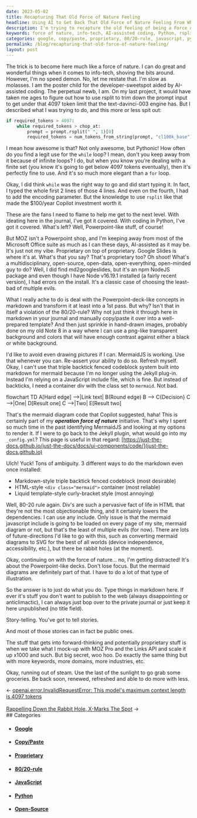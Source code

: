 ```yaml
---
date: 2023-05-02
title: Recapturing That Old Force of Nature Feeling
headline: Using AI to Get Back That Old Force of Nature Feeling From When I Was Younger
description: I'm trying to recapture the old feeling of being a Force of Nature I had when younger by harnessing the power of AI-assisted coding. Learn the tricks of using Python and MermaidJS diagrams. Get to the next level with story-telling on your Powerpoint-like decks for MOZ.
keywords: force of nature, info-tech, AI-assisted coding, Python, rsplit, token limit, text-davinci-003 engine, while loop, for loop, Microsoft Office suite, Google Slides, md2googleslides, NodeJS, npm, proprietary, open-source, open-data, open-everything, open-minded, Powerpoint-like concepts, markdown, 80/20-rule, copy/paste, hand-drawn images, Note
categories: google, copy/paste, proprietary, 80/20-rule, javascript, python, open-source
permalink: /blog/recapturing-that-old-force-of-nature-feeling/
layout: post
---
```



The trick is to become here much like a force of nature. I can do great and
wonderful things when it comes to info-tech, shoving the bits around. However,
I'm no speed demon. No, let me restate that. I'm slow as molasses. I am the
poster child for the developer-sweetspot aided by AI-assisted coding. The
perpetual newb, I am. On my last project, it would have taken me ages to figure
out how to use rsplit to trim down the prompt input to get under that 4097
token limit that the text-davinci-003 engine has. But I described what I was
trying to do, and this more or less spit out:

```python
if required_tokens > 4097:
    while required_tokens > chop_at:
        prompt = prompt.rsplit(" ", 1)[0]
        required_tokens = num_tokens_from_string(prompt, "cl100k_base")
```

I mean how awesome is that? Not only awesome, but Pythonic! How often do you
find a legit use for the `while` loop? I mean, don't you keep away from it
because of infinite loops? I do, but when you know you're dealing with a finite
set (you know it's going to get below 4097 tokens eventually), then it's
perfectly fine to use. And it's so much more elegant than a `for` loop.

Okay, I did think `while` was the right way to go and did start typing it. In
fact, I typed the whole first 2 lines of those 4 lines. And even on the fourth,
I had to add the encoding parameter. But the knowledge to use `rsplit` like
that made the $100/year Copilot investment worth it.

These are the fans I need to flame to help me get to the next level. With
ideating here in the journal, I've got it covered. With coding in Python, I've
got it covered. What's left? Well, Powerpoint-like stuff, of course!

But MOZ isn't a Powerpoint shop, and I'm keeping away from most of the
Microsoft Office suite as much as I can these days, AI-assisted as it may be.
It's just not my vibe. Proprietary on top of proprietary. Google Slides is
where it's at. What's that you say? That's proprietary too? Oh shoot! What's a
multidisciplinary, open-source, open-data, open-everything, open-minded guy to
do? Well, I did find md2googleslides, but it's an npm NodeJS package and even
though I have Node v16.19.1 installed (a fairly recent version), I had errors
on the install. It's a classic case of choosing the least-bad of multiple
evils.

What I really ache to do is deal with the Powerpoint-deck-like concepts in
markdown and transform it at least into a 1st pass. But why? Isn't that in
itself a violation of the 80/20-rule? Why not just think it through here in
markdown in your journal and manually copy/paste it over into a well-prepared
template? And then just sprinkle in hand-drawn images, probably done on my old
Note 8 in a way where I can use a png-like transparent background and colors
that will have enough contrast against either a black or white background.

I'd like to avoid even drawing pictures if I can. MermaidJS is working. Use
that whenever you can. Re-assert your ability to do so. Refresh myself. Okay, I
can't use that triple backtick fenced codeblock system built into markdown for
mermaid because I'm no longer using the Jekyll plug-in. Instead I'm relying on
a JavaScript include file, which is fine. But instead of backticks, I need a
container div with the class set to `mermaid`. Not bad.

<div class="mermaid">
flowchart TD
    A[Hard edge] -->|Link text| B(Round edge)
    B --> C{Decision}
    C -->|One| D[Result one]
    C -->|Two| E[Result two]
</div>

That's the mermaid diagram code that Copilot suggested, haha! This is certainly
part of my ***operation force of nature*** initiative. That's why I spent so
much time in the past identifying MermaidJS and looking at my options to render
it. If I were to go back to the Jekyll plugin, what would go into my
`_config.yml`? This page is useful in that regard:
[https://just-the-docs.github.io/just-the-docs/docs/ui-components/code/](just-the-docs.github.io)

Ulch! Yuck! Tons of ambiguity. 3 different ways to do the markdown even once
installed:

- Markdown-style triple backtick fenced codeblock (most desirable)
- HTML-style `<div class="mermaid">` container (most reliable)
- Liquid template-style curly-bracket style (most annoying)

Well, 80-20 rule again. Div's are such a pervasive fact of life in HTML that
they're not the most objectionable thing, and it certainly lowers the
dependencies. I can use any include. Only issue is that the mermaid javascript
include is going to be loaded on every page of my site, mermaid diagram or not,
but that's the least of multiple evils (for now). There are lots of
future-directions I'd like to go with this, such as converting mermaid diagrams
to SVG for the best of all worlds (device independence, accessibility, etc.),
but there be rabbit holes (at the moment).

Okay, continuing on with the force of nature... no, I'm getting distracted!
It's about the Powerpoint-like decks. Don't lose focus. But the mermaid
diagrams are definitely part of that. I have to do a lot of that type of
illustration.  

So the answer is to just do what you do. Type things in markdown here. If ever
it's stuff you don't want to publish to the web (always disappointing or
anticlimactic), I can always just bop over to the private journal or just keep
it here unpublished (no title field).

Story-telling. You've got to tell stories.

And most of those stories can in fact be public ones.

The stuff that gets into forward-thinking and potentially proprietary stuff is
when we take what I mock-up with MOZ Pro and the Links API and scale it up
x1000 and such. But big secret, woo hoo. Do exactly the same thing but with
more keywords, more domains, more industries, etc.

Okay, running out of steam. Use the last of the sunlight to go grab some
groceries. Be back soon, renewed, refreshed and able to do more with less.
















<div class="arrow-links"><div class="post-nav-prev"><span class="arrow">&larr;&nbsp;</span><a href="/blog/openai-error-invalidrequesterror-this-model-s-maximum-context-length-is-4097-tokens/">openai.error.InvalidRequestError: This model's maximum context length is 4097 tokens</a></div> &nbsp; <div class="post-nav-next"><a href="/blog/rappelling-down-the-rabbit-hole-x-marks-the-spot/">Rappelling Down the Rabbit Hole, X-Marks The Spot</a><span class="arrow">&nbsp;&rarr;</span></div></div>
## Categories

<ul>
<li><h4><a href='/google/'>Google</a></h4></li>
<li><h4><a href='/copy-paste/'>Copy/Paste</a></h4></li>
<li><h4><a href='/proprietary/'>Proprietary</a></h4></li>
<li><h4><a href='/80-20-rule/'>80/20-rule</a></h4></li>
<li><h4><a href='/javascript/'>JavaScript</a></h4></li>
<li><h4><a href='/python/'>Python</a></h4></li>
<li><h4><a href='/open-source/'>Open-Source</a></h4></li></ul>
